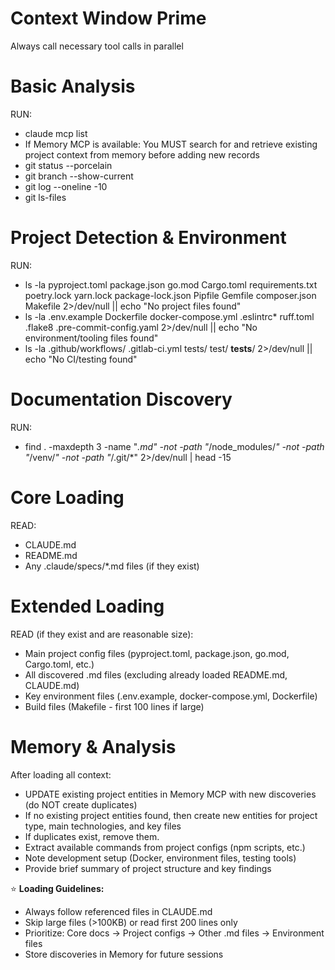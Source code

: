 # Context Window Prime

Always call necessary tool calls in parallel

# Basic Analysis
RUN:
- claude mcp list
- If Memory MCP is available: You MUST search for and retrieve existing project context from memory before adding new records 
- git status --porcelain
- git branch --show-current
- git log --oneline -10
- git ls-files

# Project Detection & Environment
RUN:
- ls -la pyproject.toml package.json go.mod Cargo.toml requirements.txt poetry.lock yarn.lock package-lock.json Pipfile Gemfile composer.json Makefile 2>/dev/null || echo "No project files found"
- ls -la .env.example Dockerfile docker-compose.yml .eslintrc* ruff.toml .flake8 .pre-commit-config.yaml 2>/dev/null || echo "No environment/tooling files found"
- ls -la .github/workflows/ .gitlab-ci.yml tests/ test/ __tests__/ 2>/dev/null || echo "No CI/testing found"

# Documentation Discovery
RUN:
- find . -maxdepth 3 -name "*.md" -not -path "*/node_modules/*" -not -path "*/venv/*" -not -path "*/.git/*" 2>/dev/null | head -15

# Core Loading
READ:
- CLAUDE.md
- README.md
- Any .claude/specs/*.md files (if they exist)

# Extended Loading  
READ (if they exist and are reasonable size):
- Main project config files (pyproject.toml, package.json, go.mod, Cargo.toml, etc.)
- All discovered .md files (excluding already loaded README.md, CLAUDE.md)
- Key environment files (.env.example, docker-compose.yml, Dockerfile)
- Build files (Makefile - first 100 lines if large)

# Memory & Analysis
After loading all context:
- UPDATE existing project entities in Memory MCP with new discoveries (do NOT create duplicates)
- If no existing project entities found, then create new entities for project type, main technologies, and key files
- If duplicates exist, remove them. 
- Extract available commands from project configs (npm scripts, etc.)
- Note development setup (Docker, environment files, testing tools)
- Provide brief summary of project structure and key findings

⭐ **Loading Guidelines:**
- Always follow referenced files in CLAUDE.md
- Skip large files (>100KB) or read first 200 lines only
- Prioritize: Core docs → Project configs → Other .md files → Environment files
- Store discoveries in Memory for future sessions